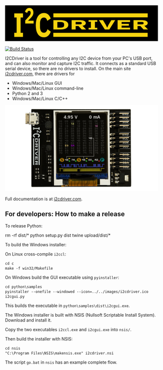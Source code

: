 ![logo](/images/logo.png)

[![Build Status](https://travis-ci.org/jamesbowman/i2cdriver.svg?branch=master)](https://travis-ci.org/jamesbowman/i2cdriver)

I2CDriver is a tool for controlling any I2C device from your PC's USB port,
and can also monitor and capture I2C traffic.
It connects as a standard USB serial device, so there are no drivers to install.
On the main site
[i2cdriver.com](https://i2cdriver.com),
there are drivers for

* Windows/Mac/Linux GUI
* Windows/Mac/Linux command-line
* Python 2 and 3
* Windows/Mac/Linux C/C++

![front](/images/hero.jpg)

Full documentation is at
[i2cdriver.com](http://i2cdriver.com).

For developers: How to make a release
-------------------------------------

To release Python:

  rm -rf dist/*
  python setup.py dist
  twine upload/dist/*

To build the Windows installer:

On Linux cross-compile ``i2ccl``:
  
    cd c
    make -f win32/Makefile

On Windows build the GUI executable using ``pyinstaller``:

    cd python\samples
    pyinstaller --onefile --windowed --icon=../../images/i2cdriver.ico i2cgui.py

This builds the executable in ``python\samples\dist\i2cgui.exe``.

The Windows installer is built with NSIS (Nullsoft Scriptable Install System). Download and install it.

Copy the two executables ``i2ccl.exe`` and ``i2cgui.exe`` into ``nsis/``.

Then build the installer with NSIS:

    cd nsis
    "C:\Program Files\NSIS\makensis.exe" i2cdriver.nsi

The script ``go.bat`` in ``nsis`` has an example complete flow.
